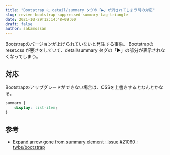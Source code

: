 ```yaml
---
title: "Bootstrap に detail/summary タグの「▶︎」が消されてしまう時の対応"
slug: revive-bootstrap-suppressed-summary-tag-triangle
date: 2021-10-29T12:14:48+09:00
draft: false
author: sakamossan
---
```


Bootstrapのバージョンが上げられていないと発生する事象。
Bootstrapの reset.css が悪さをしていて、detail/summary タグの「▶︎」の部分が表示されなくなってしまう。


## 対応

Bootstrapのアップグレードができない場合は、CSSを上書きするとなんとかなる。

```css
summary {
    display: list-item;
}
```

## 参考

- [Expand arrow gone from summary element · Issue #21060 · twbs/bootstrap](https://github.com/twbs/bootstrap/issues/21060)
